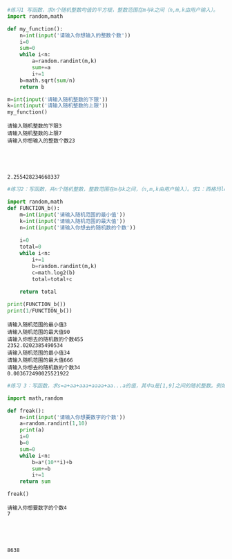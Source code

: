 

```python
#练习1 写函数，求n个随机整数均值的平方根，整数范围在m与k之间（n,m,k由用户输入）。
import random,math

def my_function():
    n=int(input('请输入你想输入的整数个数'))
    i=0
    sum=0
    while i<n:
        a=random.randint(m,k)
        sum+=a
        i+=1
    b=math.sqrt(sum/n)
    return b

m=int(input('请输入随机整数的下限'))
k=int(input('请输入随机整数的上限'))
my_function()
```

    请输入随机整数的下限3
    请输入随机整数的上限7
    请输入你想输入的整数个数23
    




    2.255428234668337




```python
#练习2：写函数，共n个随机整数，整数范围在m与k之间，（n,m,k由用户输入）。求1：西格玛log(随机整数)，2：西格玛1/log(随机整数)

import random,math
def FUNCTION_b():
    m=int(input('请输入随机范围的最小值'))
    k=int(input('请输入随机范围的最大值'))
    n=int(input('请输入你想去的随机数的个数'))
    
    i=0
    total=0
    while i<n:
        i+=1
        b=random.randint(m,k)
        c=math.log2(b)
        total=total+c
    
    return total

print(FUNCTION_b())
print(1/FUNCTION_b())
```

    请输入随机范围的最小值3
    请输入随机范围的最大值90
    请输入你想去的随机数的个数455
    2352.0202385490534
    请输入随机范围的最小值34
    请输入随机范围的最大值666
    请输入你想去的随机数的个数34
    0.003672490025521922
    


```python
#练习 3：写函数，求s=a+aa+aaa+aaaa+aa...a的值，其中a是[1,9]之间的随机整数。例如2+22+222+2222+22222(此时共有5个数相加)，几个数相加由键盘输入。

import math,random

def freak():
    n=int(input('请输入你想要数字的个数'))
    a=random.randint(1,10)
    print(a)
    i=0
    b=0
    sum=0
    while i<n:
        b=a*(10**i)+b
        sum+=b
        i+=1
    return sum

freak()
```

    请输入你想要数字的个数4
    7
    




    8638


